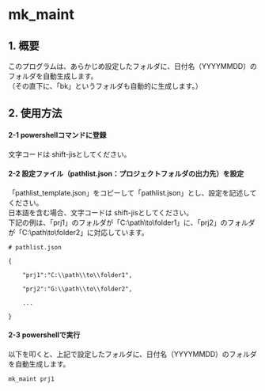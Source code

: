 # mk_maint  

## 1. 概要
   このプログラムは、あらかじめ設定したフォルダに、日付名（YYYYMMDD）のフォルダを自動生成します。  
   （その直下に、「bk」というフォルダも自動的に生成します。）  

## 2. 使用方法

#### 2-1 powershellコマンドに登録  
文字コードは shift-jisとしてください。

#### 2-2 設定ファイル（pathlist.json：プロジェクトフォルダの出力先）を設定  
「pathlist_template.json」をコピーして「pathlist.json」とし、設定を記述してください。  
日本語を含む場合、文字コードは shift-jisとしてください。  
下記の例は、「prj1」のフォルダが「C:\path\to\folder1」に、「prj2」のフォルダが「C:\path\to\folder2」に対応しています。  
<div class="snippet-clipboard-content notranslate overflow-auto">
<pre class="notranslate"><code># pathlist.json<br>
{<br>
    "prj1":"C:\\path\\to\\folder1",<br>
    "prj2":"G:\\path\\to\\folder2",<br>
    ...<br>
}
</code></pre>  

#### 2-3 powershellで実行
以下を叩くと、上記で設定したフォルダに、日付名（YYYYMMDD）のフォルダを自動生成します。  
<div class="snippet-clipboard-content notranslate overflow-auto">
<pre class="notranslate"><code>mk_maint prj1</code></pre>  
